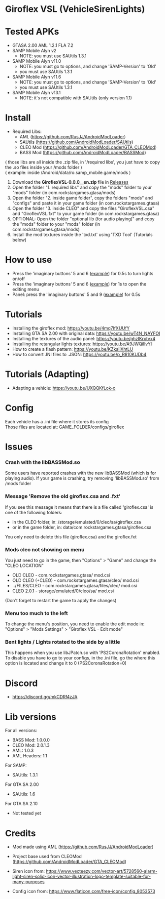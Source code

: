 # Giroflex VSL (VehicleSirenLights)

<h1>Tested APKs</h1>

* GTASA 2.00 AML 1.2.1 FLA 7.2
* SAMP Mobile Alyn v2
  * NOTE: you must use SAUtils 1.3.1
* SAMP Mobile Alyn v11.0
  * NOTE: you must go to options, and change 'SAMP-Version' to 'Old'
  * you must use SAUtils 1.3.1
* SAMP Mobile Alyn v11.6
  * NOTE: you must go to options, and change 'SAMP-Version' to 'Old'
  * you must use SAUtils 1.3.1
* SAMP Mobile Alyn v13.1
  * NOTE: it's not compatible with SAUtils (only version 1.1)

<h1>Install</h1>

* Required Libs:
  * AML (https://github.com/RusJJ/AndroidModLoader)
  * SAUtils (https://github.com/AndroidModLoader/SAUtils)
  * CLEO Mod (https://github.com/AndroidModLoader/GTA_CLEOMod)
  * BASS Mod (https://github.com/AndroidModLoader/BASSMod)

( those libs are all inside the .zip file, in '/required libs', you just have to copy the .so files inside your /mods folder )<br>
( example: inside /Android/data/ro.samp_mobile.game/mods )<br>

1. Download the **GiroflexVSL-0.0.0__en.zip** file in [Releases](https://github.com/Danilo1301/GTASA_libGiroflex/releases)
2. Open the folder "1. required libs" and copy the "mods" folder to your "mods" folder (in com.rockstargames.gtasa/mods)
3. Open the folder "2. inside game folder", copy the folders "mods" and "configs" and paste it in your game folder (in com.rockstargames.gtasa)
4. Open the folder "3. inside CLEO" and copy the files "GiroflexVSL.csa" and "GiroflexVSL.fxt" to your game folder (in com.rockstargames.gtasa)
5. OPTIONAL: Open the folder "optional lib (for audio playing)" and copy the "mods" folder to your "mods" folder (in com.rockstargames.gtasa/mods)
6. Install the mod textures inside the 'txd.txt' using 'TXD Tool' (Tutorials below)

<h1>How to use</h1>

* Press the 'imaginary buttons' 5 and 6 ([example](https://imgur.com/gA8Lfvt)) for 0.5s to turn lights on/off
* Press the 'imaginary buttons' 5 and 6 ([example](https://imgur.com/gA8Lfvt)) for 1s to open the editing menu
* Panel: press the 'imaginary buttons' 5 and 9 ([example](https://imgur.com/LLddMfg)) for 0.5s

<h1>Tutorials</h1>

* Installing the giroflex mod: https://youtu.be/4mq7lfXUUfY
* Installing GTA SA 2.00 with original data: https://youtu.be/wT4N_NAYFOI
* Installing the textures of the audio panel: https://youtu.be/ghzIKrxtvx4
* Installing the retangular lights textures: https://youtu.be/A9JWQilIvYI
* How to create a flash pattern: https://youtu.be/KZkaiiXhtLU
* How to convert .INI files to .JSON: https://youtu.be/p_R810KUDb4

<h1>Tutorials (Adapting)</h1>

* Adapting a vehicle: https://youtu.be/UXQQKfLok-o

<h1>Config</h1>

Each vehicle has a .ini file where it stores its config<br>
Those files are located at: GAME_FOLDER/configs/giroflex

<h1>Issues</h1>

<h3>Crash with the libBASSMod.so</h3>

Some users have reported crashes with the new libBASSMod (which is for playing audio). If your game is crashing, try removing 'libBASSMod.so' from /mods folder

<h3>Message 'Remove the old giroflex.csa and .fxt'</h3>

If you see this message it means that there is a file called 'giroflex.csa' is one of the following folders:

* in the CLEO folder, in: /storage/emulated/0/cleo/sa/giroflex.csa
* or in the game folder, in: data/com.rockstargames.gtasa/giroflex.csa

You only need to delete this file (giroflex.csa) and the giroflex.fxt

<h3>Mods cleo not showing on menu</h3>

You just need to go in the game, then "Options" > "Game" and change the "CLEO LOCATION"<br>

* OLD CLEO - com.rockstargames.gtasa/ mod.csi
* OLD CLEO (+CLEO) - com.rockstargames.gtasa/cleo/ mod.csi
* ../FILES/CLEO - com.rockstargames.gtasa/files/cleo/ mod.csi
* CLEO 2.0.1 - storage/emulated/0/cleo/sa/ mod.csi

(Don't forget to restart the game to apply the changes)

<h3>Menu too much to the left</h3>

To change the menu's position, you need to enable the edit mode in: "Options" > "Mods Settings" > "Giroflex VSL - Edit mode"

<h3>Bent lights / Lights rotated to the side by a little</h3>

This happens when you use libJPatch.so with 'PS2CoronaRotation' enabled. To disable you have to go to your configs, in the .ini file, go the where this option is located and change it to 0 (PS2CoronaRotation=0)

<h1>Discord</h1>

* https://discord.gg/mkCDRf4zJA

<h1>Lib versions</h1>

For all versions:
* BASS Mod: 1.0.0.0
* CLEO Mod: 2.0.1.3
* AML: 1.0.3
* AML Headers: 1.1

For SAMP:
* SAUtils: 1.3.1

For GTA SA 2.00
* SAUtils: 1.6

For GTA SA 2.10
* Not tested yet

<h1>Credits</h1>

* Mod made using AML (https://github.com/RusJJ/AndroidModLoader)

* Project base used from CLEOMod (https://github.com/AndroidModLoader/GTA_CLEOMod)
  
* Siren icon from: https://www.vecteezy.com/vector-art/5728560-alarm-light-siren-solid-icon-vector-illustration-logo-template-suitable-for-many-purposes

* Config icon from: https://www.flaticon.com/free-icon/config_8053573